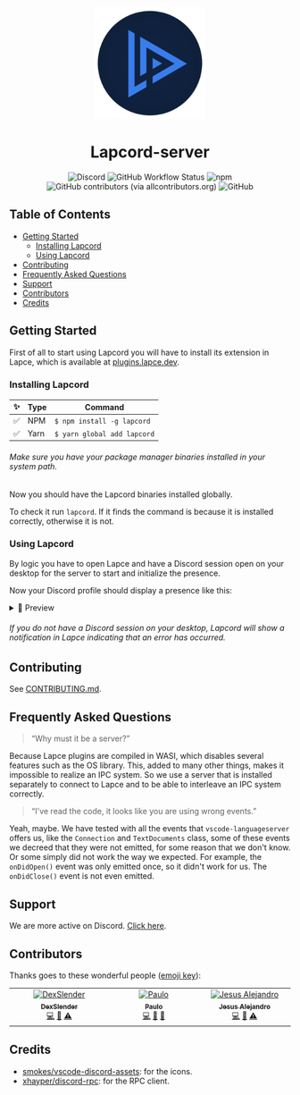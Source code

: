 <div align='center'>
  <a href="https://plugins.lapce.dev/plugins/Hyduez/dou.lapcord">
    <img width="200" src="assets/logo.png">
  </a>
  <h1> Lapcord-server </h1>
</div>

<div align='center'>

  <img alt="Discord" src="https://img.shields.io/discord/876339668956893216?label=Discord&logo=Discord">
  <img alt="GitHub Workflow Status" src="https://img.shields.io/github/actions/workflow/status/doupkg/lapcord-server/github-packages.yml?label=Build&logo=GitHub%20Actions">
  <img alt="npm" src="https://img.shields.io/npm/v/lapcord?label=Lapcord&logo=npm">
  <img alt="GitHub contributors (via allcontributors.org)" src="https://img.shields.io/github/all-contributors/doupkg/lapcord-server?label=Contributors&logo=Handshake">
  <img alt="GitHub" src="https://img.shields.io/github/license/doupkg/lapcord-server?label=License&logo=GitHub">
  
</div>

## Table of Contents
- [Getting Started](#getting-started)
  - [Installing Lapcord](#installing-lapcord)
  - [Using Lapcord](#using-lapcord)
- [Contributing](#contributing)
- [Frequently Asked Questions](#frequently-asked-questions)
- [Support](#support)
- [Contributors](#contributors)
- [Credits](#credits)

## Getting Started
First of all to start using Lapcord you will have to install its extension in Lapce, which is available at [plugins.lapce.dev](https://plugins.lapce.dev).

### Installing Lapcord
| ✨ | Type | Command |
|----|-------|-------|
| ✅ | NPM | `$ npm install -g lapcord` |
| ✅ | Yarn | `$ yarn global add lapcord` |

###### Make sure you have your package manager binaries installed in your system path.

Now you should have the Lapcord binaries installed globally.

To check it run `lapcord`. If it finds the command is because it is installed correctly, otherwise it is not.

### Using Lapcord

By logic you have to open Lapce and have a Discord session open on your desktop for the server to start and initialize the presence.

Now your Discord profile should display a presence like this:

<details>
  <summary>🚀 Preview </summary>
  <br />
  <div align='left'>
    <img src='https://envs.sh/hKh.png' alt='discord-rpc' width='400'>
  </div>
</details>

###### If you do not have a Discord session on your desktop, Lapcord will show a notification in Lapce indicating that an error has occurred.

## Contributing

See [CONTRIBUTING.md](https://github.com/doupkg/lapcord-server/blob/master/CONTRIBUTING.md).

## Frequently Asked Questions

> “Why must it be a server?” 

Because Lapce plugins are compiled in WASI, which disables several features such as the OS library. This, added to many other things, makes it impossible to realize an IPC system. So we use a server that is installed separately to connect to Lapce and to be able to interleave an IPC system correctly.

> “I've read the code, it looks like you are using wrong events.”

Yeah, maybe. We have tested with all the events that `vscode-languageserver` offers us, like the `Connection` and `TextDocuments` class, some of these events we decreed that they were not emitted, for some reason that we don't know. Or some simply did not work the way we expected. For example, the `onDidOpen()` event was only emitted once, so it didn't work for us. The `onDidClose()` event is not even emitted.

## Support
We are more active on Discord. [Click here](https://discord.gg/uujENVrXUC).

## Contributors

Thanks goes to these wonderful people ([emoji key](https://allcontributors.org/docs/en/emoji-key)):

<!-- ALL-CONTRIBUTORS-LIST:START - Do not remove or modify this section -->
<!-- prettier-ignore-start -->
<!-- markdownlint-disable -->
<table>
  <tbody>
    <tr>
      <td align="center" valign="top" width="14.28%"><a href="https://github.com/DexSlender"><img src="https://avatars.githubusercontent.com/u/91853649?v=4?s=100" width="100px;" alt="DexSlender"/><br /><sub><b>DexSlender</b></sub></a><br /><a href="https://github.com/doupkg/lapcord-server/commits?author=DexSlender" title="Code">💻</a> <a href="#ideas-DexSlender" title="Ideas, Planning, & Feedback">🤔</a> <a href="https://github.com/doupkg/lapcord-server/commits?author=DexSlender" title="Tests">⚠️</a></td>
      <td align="center" valign="top" width="14.28%"><a href="http://matrix.to/#/@paulo:envs.net"><img src="https://avatars.githubusercontent.com/u/79933487?v=4?s=100" width="100px;" alt="Paulo"/><br /><sub><b>Paulo</b></sub></a><br /><a href="https://github.com/doupkg/lapcord-server/commits?author=hyduez" title="Code">💻</a> <a href="#maintenance-Hyduez" title="Maintenance">🚧</a> <a href="#ideas-Hyduez" title="Ideas, Planning, & Feedback">🤔</a></td>
      <td align="center" valign="top" width="14.28%"><a href="https://www.jesusale.cf/"><img src="https://avatars.githubusercontent.com/u/54212600?v=4?s=100" width="100px;" alt="Jesus Alejandro"/><br /><sub><b>Jesus Alejandro</b></sub></a><br /><a href="https://github.com/doupkg/lapcord-server/commits?author=jesus-ale43" title="Code">💻</a> <a href="#design-jesus-ale43" title="Design">🎨</a> <a href="https://github.com/doupkg/lapcord-server/commits?author=jesus-ale43" title="Tests">⚠️</a></td>
    </tr>
  </tbody>
</table>

<!-- markdownlint-restore -->
<!-- prettier-ignore-end -->

<!-- ALL-CONTRIBUTORS-LIST:END -->

## Credits
- [smokes/vscode-discord-assets](https://github.com/smokes/vscode-discord-assets): for the icons.
- [xhayper/discord-rpc](https://github.com/xhayper/discord-rpc): for the RPC client.
